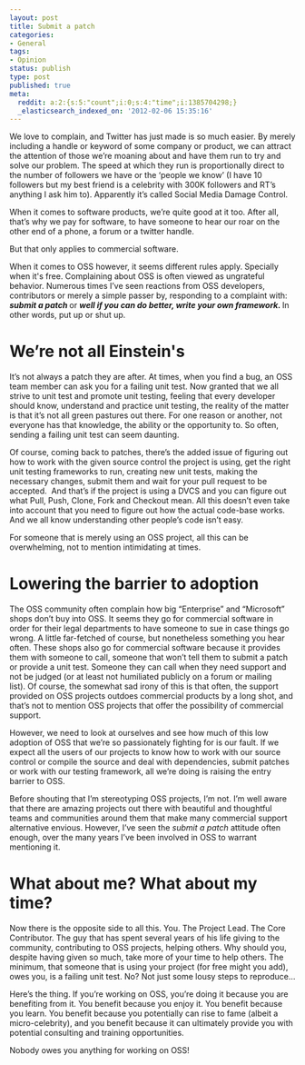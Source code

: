 ```yaml
---
layout: post
title: Submit a patch
categories:
- General
tags:
- Opinion
status: publish
type: post
published: true
meta:
  reddit: a:2:{s:5:"count";i:0;s:4:"time";i:1385704298;}
  _elasticsearch_indexed_on: '2012-02-06 15:35:16'
---
```

We love to complain, and Twitter has just made is so much easier. By merely including a handle or keyword of some company or product, we can attract the attention of those we’re moaning about and have them run to try and solve our problem. The speed at which they run is proportionally direct to the number of followers we have or the ‘people we know’ (I have 10 followers but my best friend is a celebrity with 300K followers and RT’s anything I ask him to). Apparently it’s called Social Media Damage Control.

When it comes to software products, we’re quite good at it too. After all, that’s why we pay for software, to have someone to hear our roar on the other end of a phone, a forum or a twitter handle.

But that only applies to commercial software.

When it comes to OSS however, it seems different rules apply. Specially when it's free. Complaining about OSS is often viewed as ungrateful behavior. Numerous times I’ve seen reactions from OSS developers, contributors or merely a simple passer by, responding to a complaint with: <strong><em>submit a patch </em></strong>or <strong><em>well if you can do better, write your own framework. </em></strong>In other words, put up or shut up.
<h1>We’re not all Einstein's</h1>
It’s not always a patch they are after. At times, when you find a bug, an OSS team member can ask you for a failing unit test. Now granted that we all strive to unit test and promote unit testing, feeling that every developer should know, understand and practice unit testing, the reality of the matter is that it’s not all green pastures out there. For one reason or another, not everyone has that knowledge, the ability or the opportunity to. So often, sending a failing unit test can seem daunting.

Of course, coming back to patches, there’s the added issue of figuring out how to work with the given source control the project is using, get the right unit testing frameworks to run, creating new unit tests, making the necessary changes, submit them and wait for your pull request to be accepted.  And that’s if the project is using a DVCS and you can figure out what Pull, Push, Clone, Fork and Checkout mean. All this doesn’t even take into account that you need to figure out how the actual code-base works. And we all know understanding other people’s code isn’t easy.

For someone that is merely using an OSS project, all this can be overwhelming, not to mention intimidating at times.
<h1>Lowering the barrier to adoption</h1>
The OSS community often complain how big “Enterprise” and “Microsoft” shops don’t buy into OSS. It seems they go for commercial software in order for their legal departments to have someone to sue in case things go wrong. A little far-fetched of course, but nonetheless something you hear often. These shops also go for commercial software because it provides them with someone to call, someone that won’t tell them to submit a patch or provide a unit test. Someone they can call when they need support and not be judged (or at least not humiliated publicly on a forum or mailing list). Of course, the somewhat sad irony of this is that often, the support provided on OSS projects outdoes commercial products by a long shot, and that’s not to mention OSS projects that offer the possibility of commercial support.

However, we need to look at ourselves and see how much of this low adoption of OSS that we’re so passionately fighting for is our fault. If we expect all the users of our projects to know how to work with our source control or compile the source and deal with dependencies, submit patches or work with our testing framework, all we’re doing is raising the entry barrier to OSS.

Before shouting that I’m stereotyping OSS projects, I’m not. I’m well aware that there are amazing projects out there with beautiful and thoughtful teams and communities around them that make many commercial support alternative envious. However, I’ve seen the <em>submit a patch </em>attitude often enough, over the many years I’ve been involved in OSS to warrant mentioning it.
<h1>What about me? What about my time?</h1>
Now there is the opposite side to all this. You. The Project Lead. The Core Contributor. The guy that has spent several years of his life giving to the community, contributing to OSS projects, helping others. Why should you, despite having given so much, take more of your time to help others. The minimum, that someone that is using your project (for free might you add), owes you, is a failing unit test. No? Not just some lousy steps to reproduce…

Here’s the thing. If you’re working on OSS, you’re doing it because you are benefiting from it. You benefit because you enjoy it. You benefit because you learn. You benefit because you potentially can rise to fame (albeit a micro-celebrity), and you benefit because it can ultimately provide you with potential consulting and training opportunities.

Nobody owes you anything for working on OSS!
